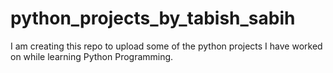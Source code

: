 # python_projects_by_tabish_sabih
I am creating this repo to upload some of the python projects I have worked on while learning Python Programming.
